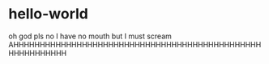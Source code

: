 # hello-world
oh god pls no
I have no mouth but I must scream AHHHHHHHHHHHHHHHHHHHHHHHHHHHHHHHHHHHHHHHHHHHHHHHHHHHHHHHHHH
